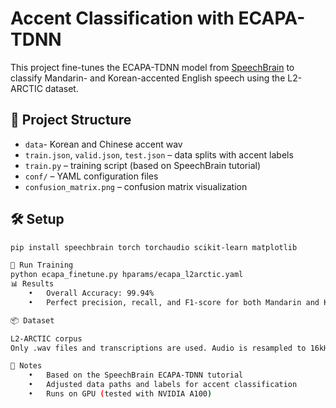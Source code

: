# Accent Classification with ECAPA-TDNN

This project fine-tunes the ECAPA-TDNN model from [SpeechBrain](https://speechbrain.readthedocs.io/) to classify Mandarin- and Korean-accented English speech using the L2-ARCTIC dataset.

## 📁 Project Structure
- `data`- Korean and Chinese accent wav
- `train.json`, `valid.json`, `test.json` – data splits with accent labels
- `train.py` – training script (based on SpeechBrain tutorial)
- `conf/` – YAML configuration files
- `confusion_matrix.png` – confusion matrix visualization

## 🛠 Setup

```bash
pip install speechbrain torch torchaudio scikit-learn matplotlib

🚀 Run Training
python ecapa_finetune.py hparams/ecapa_l2arctic.yaml
📊 Results
	•	Overall Accuracy: 99.94%
	•	Perfect precision, recall, and F1-score for both Mandarin and Korean accents.

📦 Dataset

L2-ARCTIC corpus
Only .wav files and transcriptions are used. Audio is resampled to 16kHz.

📌 Notes
	•	Based on the SpeechBrain ECAPA-TDNN tutorial
	•	Adjusted data paths and labels for accent classification
	•	Runs on GPU (tested with NVIDIA A100)
